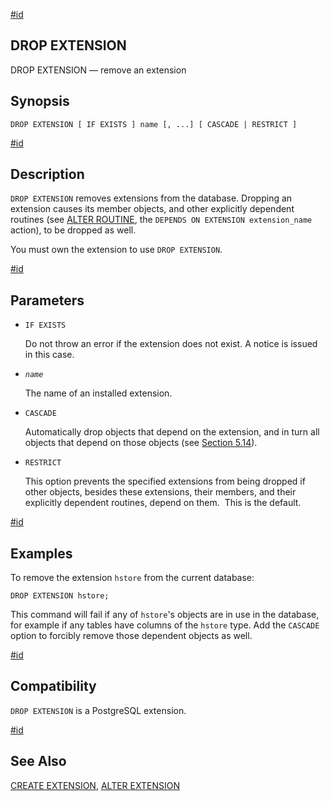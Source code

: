 [#id](#SQL-DROPEXTENSION)

## DROP EXTENSION

DROP EXTENSION — remove an extension

## Synopsis

```
DROP EXTENSION [ IF EXISTS ] name [, ...] [ CASCADE | RESTRICT ]
```

[#id](#id-1.9.3.111.5)

## Description

`DROP EXTENSION` removes extensions from the database. Dropping an extension causes its member objects, and other explicitly dependent routines (see [ALTER ROUTINE](sql-alterroutine), the `DEPENDS ON EXTENSION extension_name `action), to be dropped as well.

You must own the extension to use `DROP EXTENSION`.

[#id](#id-1.9.3.111.6)

## Parameters

- `IF EXISTS`

  Do not throw an error if the extension does not exist. A notice is issued in this case.

- _`name`_

  The name of an installed extension.

- `CASCADE`

  Automatically drop objects that depend on the extension, and in turn all objects that depend on those objects (see [Section 5.14](ddl-depend)).

- `RESTRICT`

  This option prevents the specified extensions from being dropped if other objects, besides these extensions, their members, and their explicitly dependent routines, depend on them.  This is the default.

[#id](#id-1.9.3.111.7)

## Examples

To remove the extension `hstore` from the current database:

```
DROP EXTENSION hstore;
```

This command will fail if any of `hstore`'s objects are in use in the database, for example if any tables have columns of the `hstore` type. Add the `CASCADE` option to forcibly remove those dependent objects as well.

[#id](#id-1.9.3.111.8)

## Compatibility

`DROP EXTENSION` is a PostgreSQL extension.

[#id](#id-1.9.3.111.9)

## See Also

[CREATE EXTENSION](sql-createextension), [ALTER EXTENSION](sql-alterextension)
